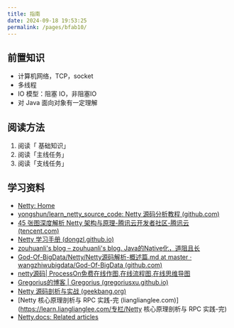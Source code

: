 ```yaml
---
title: 指南
date: 2024-09-18 19:53:25
permalink: /pages/bfab10/
---
```


## 前置知识

* 计算机网络，TCP，socket
* 多线程
* IO 模型：阻塞 IO，非阻塞IO
* 对 Java 面向对象有一定理解

## 阅读方法

1. 阅读「 基础知识」
2. 阅读「主线任务」
3. 阅读「支线任务」



## 学习资料

* [Netty: Home](https://netty.io/)
* [yongshun/learn_netty_source_code: Netty 源码分析教程 (github.com)](https://github.com/yongshun/learn_netty_source_code)
* [45 张图深度解析 Netty 架构与原理-腾讯云开发者社区-腾讯云 (tencent.com)](https://cloud.tencent.com/developer/article/1754078)
* [Netty 学习手册 (dongzl.github.io)](https://dongzl.github.io/netty-handbook/#/)
* [zouhuanli's blog – zouhuanli's blog. Java的Native化，道阻且长](https://zouhuanli.github.io/)
* [God-Of-BigData/Netty/Netty源码解析-概述篇.md at master · wangzhiwubigdata/God-Of-BigData (github.com)](https://github.com/wangzhiwubigdata/God-Of-BigData/blob/master/Netty/Netty源码解析-概述篇.md)
* [netty源码| ProcessOn免费在线作图,在线流程图,在线思维导图](https://www.processon.com/view/link/6365f9f95653bb5ba363d470)
* [Gregorius的博客 | Gregorius (gregoriusxu.github.io)](https://gregoriusxu.github.io/)
* [Netty 源码剖析与实战 (geekbang.org)](https://time.geekbang.org/course/intro/100036701/catalog)
* [Netty 核心原理剖析与 RPC 实践-完 (lianglianglee.com)](https://learn.lianglianglee.com/专栏/Netty 核心原理剖析与 RPC 实践-完)
* [Netty.docs: Related articles](https://netty.io/wiki/related-articles.html)

